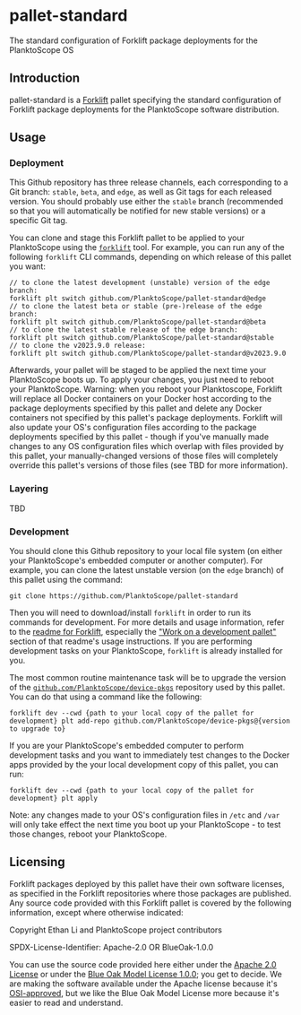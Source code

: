 # pallet-standard
The standard configuration of Forklift package deployments for the PlanktoScope OS

## Introduction

pallet-standard is a [Forklift](https://github.com/PlanktoScope/forklift) pallet specifying the
standard configuration of Forklift package deployments for the PlanktoScope software distribution.

## Usage

### Deployment

This Github repository has three release channels, each corresponding to a Git branch: `stable`,
`beta`, and `edge`, as well as Git tags for each released version. You should probably use either
the `stable` branch (recommended so that you will automatically be notified for new stable versions)
or a specific Git tag.

You can clone and stage this Forklift pallet to be applied to your PlanktoScope using the
[`forklift`](https://github.com/PlanktoScope/forklift) tool. For example, you can run any
of the following `forklift` CLI commands, depending on which release of this pallet you want:
```
// to clone the latest development (unstable) version of the edge branch:
forklift plt switch github.com/PlanktoScope/pallet-standard@edge
// to clone the latest beta or stable (pre-)release of the edge branch:
forklift plt switch github.com/PlanktoScope/pallet-standard@beta
// to clone the latest stable release of the edge branch:
forklift plt switch github.com/PlanktoScope/pallet-standard@stable
// to clone the v2023.9.0 release:
forklift plt switch github.com/PlanktoScope/pallet-standard@v2023.9.0
```

Afterwards, your pallet will be staged to be applied the next time your PlanktoScope boots up. To
apply your changes, you just need to reboot your PlanktoScope. Warning: when you reboot your
Planktoscope, Forklift will replace all Docker containers on your Docker host according to the
package deployments specified by this pallet and delete any Docker containers not specified by this
pallet's package deployments. Forklift will also update your OS's configuration files according to
the package deployments specified by this pallet - though if you've manually made changes to any
OS configuration files which overlap with files provided by this pallet, your manually-changed
versions of those files will completely override this pallet's versions of those files (see TBD for
more information).

### Layering

TBD

### Development

You should clone this Github repository to your local file system (on either your PlanktoScope's
embedded computer or another computer). For example, you can clone the latest unstable version (on
the `edge` branch) of this pallet using the command:

```
git clone https://github.com/PlanktoScope/pallet-standard
```

Then you will need to download/install `forklift` in order to run its commands for development. For
more details and usage information, refer to the
[readme for Forklift](https://github.com/PlanktoScope/forklift#readme), especially the
["Work on a development pallet"](https://github.com/PlanktoScope/forklift#work-on-a-development-pallet)
section of that readme's usage instructions. If you are performing development tasks on your
PlanktoScope, `forklift` is already installed for you.

The most common routine maintenance task will be to upgrade the version of the
[`github.com/PlanktoScope/device-pkgs`](https://github.com/PlanktoScope/device-pkgs) repository used
by this pallet. You can do that using a command like the following:

```
forklift dev --cwd {path to your local copy of the pallet for development} plt add-repo github.com/PlanktoScope/device-pkgs@{version to upgrade to}
```

If you are your PlanktoScope's embedded computer to perform development tasks and you want to
immediately test changes to the Docker apps provided by the your local development copy of this
pallet, you can run:

```
forklift dev --cwd {path to your local copy of the pallet for development} plt apply
```

Note: any changes made to your OS's configuration files in `/etc` and `/var` will only take effect
the next time you boot up your PlanktoScope - to test those changes, reboot your PlanktoScope.

## Licensing

Forklift packages deployed by this pallet have their own software licenses, as specified in the
Forklift repositories where those packages are published. Any source code provided with this
Forklift pallet is covered by the following information, except where otherwise indicated:

Copyright Ethan Li and PlanktoScope project contributors

SPDX-License-Identifier: Apache-2.0 OR BlueOak-1.0.0

You can use the source code provided here either under the
[Apache 2.0 License](https://www.apache.org/licenses/LICENSE-2.0)
or under the [Blue Oak Model License 1.0.0](https://blueoakcouncil.org/license/1.0.0);
you get to decide. We are making the software available under the Apache license because it's
[OSI-approved](https://writing.kemitchell.com/2019/05/05/Rely-on-OSI.html),
but we like the Blue Oak Model License more because it's easier to read and understand.
